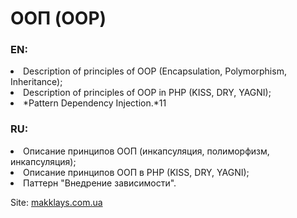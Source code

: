 # ООП (OOP)

### EN: 
  <li> Description of principles of OOP (Encapsulation, Polymorphism, Inheritance);
  <li> Description of principles of OOP in PHP (KISS, DRY, YAGNI);
  <li>*Pattern Dependency Injection.*11

### RU:
   <li> Описание принципов ООП (инкапсуляция, полиморфизм, инкапсуляция);
   <li> Описание принципов ООП в PHP (KISS, DRY, YAGNI);
   <li> Паттерн "Внедрение зависимости".

Site: [makklays.com.ua](http://makklays.com.ua?from=github)
